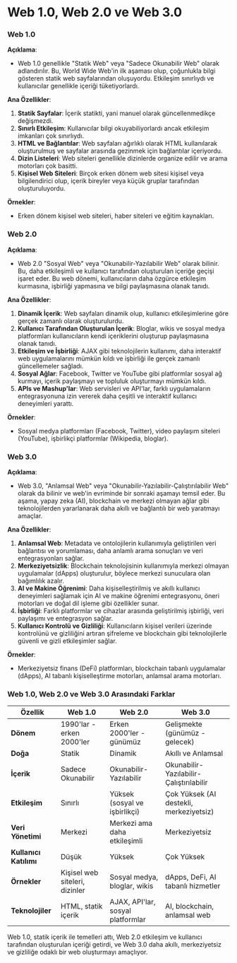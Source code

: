 # Web 1.0, Web 2.0 ve Web 3.0

### Web 1.0

**Açıklama**:
- Web 1.0 genellikle "Statik Web" veya "Sadece Okunabilir Web" olarak adlandırılır. Bu, World Wide Web'in ilk aşaması olup, çoğunlukla bilgi gösteren statik web sayfalarından oluşuyordu. Etkileşim sınırlıydı ve kullanıcılar genellikle içeriği tüketiyorlardı.

**Ana Özellikler**:
1. **Statik Sayfalar**: İçerik statikti, yani manuel olarak güncellenmedikçe değişmezdi.
2. **Sınırlı Etkileşim**: Kullanıcılar bilgi okuyabiliyorlardı ancak etkileşim imkanları çok sınırlıydı.
3. **HTML ve Bağlantılar**: Web sayfaları ağırlıklı olarak HTML kullanılarak oluşturulmuş ve sayfalar arasında gezinmek için bağlantılar içeriyordu.
4. **Dizin Listeleri**: Web siteleri genellikle dizinlerde organize edilir ve arama motorları çok basitti.
5. **Kişisel Web Siteleri**: Birçok erken dönem web sitesi kişisel veya bilgilendirici olup, içerik bireyler veya küçük gruplar tarafından oluşturuluyordu.

**Örnekler**:
- Erken dönem kişisel web siteleri, haber siteleri ve eğitim kaynakları.

### Web 2.0

**Açıklama**:
- Web 2.0 "Sosyal Web" veya "Okunabilir-Yazılabilir Web" olarak bilinir. Bu, daha etkileşimli ve kullanıcı tarafından oluşturulan içeriğe geçişi işaret eder. Bu web dönemi, kullanıcıların daha özgürce etkileşim kurmasına, işbirliği yapmasına ve bilgi paylaşmasına olanak tanıdı.

**Ana Özellikler**:
1. **Dinamik İçerik**: Web sayfaları dinamik olup, kullanıcı etkileşimlerine göre gerçek zamanlı olarak oluşturulurdu.
2. **Kullanıcı Tarafından Oluşturulan İçerik**: Bloglar, wikis ve sosyal medya platformları kullanıcıların kendi içeriklerini oluşturup paylaşmasına olanak tanıdı.
3. **Etkileşim ve İşbirliği**: AJAX gibi teknolojilerin kullanımı, daha interaktif web uygulamalarını mümkün kıldı ve işbirliği ile gerçek zamanlı güncellemeler sağladı.
4. **Sosyal Ağlar**: Facebook, Twitter ve YouTube gibi platformlar sosyal ağ kurmayı, içerik paylaşmayı ve topluluk oluşturmayı mümkün kıldı.
5. **APIs ve Mashup'lar**: Web servisleri ve API'lar, farklı uygulamaların entegrasyonuna izin vererek daha çeşitli ve interaktif kullanıcı deneyimleri yarattı.

**Örnekler**:
- Sosyal medya platformları (Facebook, Twitter), video paylaşım siteleri (YouTube), işbirlikçi platformlar (Wikipedia, bloglar).

### Web 3.0

**Açıklama**:
- Web 3.0, "Anlamsal Web" veya "Okunabilir-Yazılabilir-Çalıştırılabilir Web" olarak da bilinir ve web'in evriminde bir sonraki aşamayı temsil eder. Bu aşama, yapay zeka (AI), blockchain ve merkezi olmayan ağlar gibi teknolojilerden yararlanarak daha akıllı ve bağlantılı bir web yaratmayı amaçlar.

**Ana Özellikler**:
1. **Anlamsal Web**: Metadata ve ontolojilerin kullanımıyla geliştirilen veri bağlantısı ve yorumlaması, daha anlamlı arama sonuçları ve veri entegrasyonları sağlar.
2. **Merkeziyetsizlik**: Blockchain teknolojisinin kullanımıyla merkezi olmayan uygulamalar (dApps) oluşturulur, böylece merkezi sunuculara olan bağımlılık azalır.
3. **AI ve Makine Öğrenimi**: Daha kişiselleştirilmiş ve akıllı kullanıcı deneyimleri sağlamak için AI ve makine öğrenimi entegrasyonu, öneri motorları ve doğal dil işleme gibi özellikler sunar.
4. **İşbirliği**: Farklı platformlar ve cihazlar arasında geliştirilmiş işbirliği, veri paylaşımı ve entegrasyon sağlar.
5. **Kullanıcı Kontrolü ve Gizliliği**: Kullanıcıların kişisel verileri üzerinde kontrolünü ve gizliliğini artıran şifreleme ve blockchain gibi teknolojilerle güvenli ve gizli etkileşimler sağlar.

**Örnekler**:
- Merkeziyetsiz finans (DeFi) platformları, blockchain tabanlı uygulamalar (dApps), AI tabanlı kişiselleştirme motorları, anlamsal arama motorları.

### Web 1.0, Web 2.0 ve Web 3.0 Arasındaki Farklar

| Özellik              | Web 1.0                       | Web 2.0                            | Web 3.0                             |
|----------------------|-------------------------------|------------------------------------|-------------------------------------|
| **Dönem**            | 1990'lar - erken 2000'ler     | Erken 2000'ler - günümüz           | Gelişmekte (günümüz - gelecek)      |
| **Doğa**             | Statik                        | Dinamik                            | Akıllı ve Anlamsal                  |
| **İçerik**           | Sadece Okunabilir             | Okunabilir-Yazılabilir             | Okunabilir-Yazılabilir-Çalıştırılabilir |
| **Etkileşim**        | Sınırlı                       | Yüksek (sosyal ve işbirlikçi)      | Çok Yüksek (AI destekli, merkeziyetsiz)|
| **Veri Yönetimi**    | Merkezi                       | Merkezi ama daha etkileşimli       | Merkeziyetsiz                       |
| **Kullanıcı Katılımı**| Düşük                         | Yüksek                             | Çok Yüksek                          |
| **Örnekler**         | Kişisel web siteleri, dizinler| Sosyal medya, bloglar, wikis       | dApps, DeFi, AI tabanlı hizmetler   |
| **Teknolojiler**     | HTML, statik içerik           | AJAX, API'lar, sosyal platformlar  | AI, blockchain, anlamsal web        |

Web 1.0, statik içerik ile temelleri attı, Web 2.0 etkileşim ve kullanıcı tarafından oluşturulan içeriği getirdi, ve Web 3.0 daha akıllı, merkeziyetsiz ve gizliliğe odaklı bir web oluşturmayı amaçlıyor.
